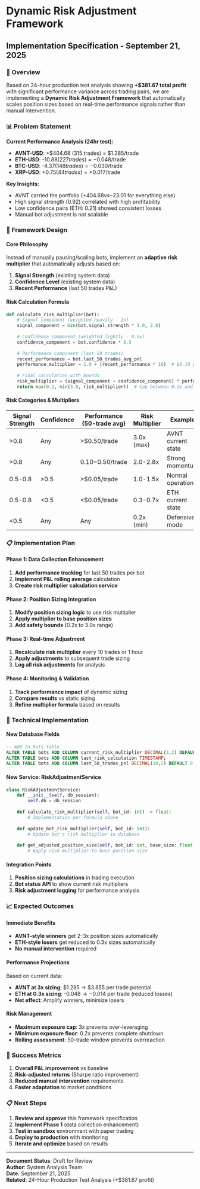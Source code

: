 # Dynamic Risk Adjustment Framework
## Implementation Specification - September 21, 2025

### 🎯 **Overview**

Based on 24-hour production test analysis showing **+$381.67 total profit** with significant performance variance across trading pairs, we are implementing a **Dynamic Risk Adjustment Framework** that automatically scales position sizes based on real-time performance signals rather than manual intervention.

### 📊 **Problem Statement**

**Current Performance Analysis (24hr test):**
- **AVNT-USD**: +$404.68 (315 trades) = $1.285/trade
- **ETH-USD**: -$10.88 (227 trades) = -$0.048/trade  
- **BTC-USD**: -$4.37 (148 trades) = -$0.030/trade
- **XRP-USD**: +$0.75 (44 trades) = +$0.017/trade

**Key Insights:**
- AVNT carried the portfolio (+$404.68 vs -$23.01 for everything else)
- High signal strength (0.92) correlated with high profitability
- Low confidence pairs (ETH: 0.21) showed consistent losses
- Manual bot adjustment is not scalable

### 🧠 **Framework Design**

#### **Core Philosophy**
Instead of manually pausing/scaling bots, implement an **adaptive risk multiplier** that automatically adjusts based on:
1. **Signal Strength** (existing system data)
2. **Confidence Level** (existing system data)  
3. **Recent Performance** (last 50 trades P&L)

#### **Risk Calculation Formula**
```python
def calculate_risk_multiplier(bot):
    # Signal component (weighted heavily - 2x)
    signal_component = min(bot.signal_strength * 2.0, 2.0)
    
    # Confidence component (weighted lightly - 0.5x)
    confidence_component = bot.confidence * 0.5
    
    # Performance component (last 50 trades)
    recent_performance = bot.last_50_trades_avg_pnl
    performance_multiplier = 1.0 + (recent_performance * 10)  # $0.10 profit = 2x
    
    # Final calculation with bounds
    risk_multiplier = (signal_component + confidence_component) * performance_multiplier
    return max(0.2, min(3.0, risk_multiplier))  # Cap between 0.2x and 3.0x
```

#### **Risk Categories & Multipliers**

| Signal Strength | Confidence | Performance (50-trade avg) | Risk Multiplier | Example |
|----------------|------------|---------------------------|-----------------|---------|
| >0.8 | Any | >$0.50/trade | 3.0x (max) | AVNT current state |
| >0.8 | Any | $0.10-$0.50/trade | 2.0-2.8x | Strong momentum |
| 0.5-0.8 | >0.5 | >$0.05/trade | 1.0-1.5x | Normal operation |
| 0.5-0.8 | <0.5 | <$0.05/trade | 0.3-0.7x | ETH current state |
| <0.5 | Any | Any | 0.2x (min) | Defensive mode |

### 📋 **Implementation Plan**

#### **Phase 1: Data Collection Enhancement**
1. **Add performance tracking** for last 50 trades per bot
2. **Implement P&L rolling average** calculation
3. **Create risk multiplier calculation service**

#### **Phase 2: Position Sizing Integration**
1. **Modify position sizing logic** to use risk multiplier
2. **Apply multiplier to base position sizes**
3. **Add safety bounds** (0.2x to 3.0x range)

#### **Phase 3: Real-time Adjustment**
1. **Recalculate risk multiplier** every 10 trades or 1 hour
2. **Apply adjustments** to subsequent trade sizing
3. **Log all risk adjustments** for analysis

#### **Phase 4: Monitoring & Validation**
1. **Track performance impact** of dynamic sizing
2. **Compare results** vs static sizing
3. **Refine multiplier formula** based on results

### 🔧 **Technical Implementation**

#### **New Database Fields**
```sql
-- Add to bots table
ALTER TABLE bots ADD COLUMN current_risk_multiplier DECIMAL(3,2) DEFAULT 1.0;
ALTER TABLE bots ADD COLUMN last_risk_calculation TIMESTAMP;
ALTER TABLE bots ADD COLUMN last_50_trades_pnl DECIMAL(10,2) DEFAULT 0.0;
```

#### **New Service: RiskAdjustmentService**
```python
class RiskAdjustmentService:
    def __init__(self, db_session):
        self.db = db_session
    
    def calculate_risk_multiplier(self, bot_id: int) -> float:
        # Implementation per formula above
        
    def update_bot_risk_multiplier(self, bot_id: int):
        # Update bot's risk multiplier in database
        
    def get_adjusted_position_size(self, bot_id: int, base_size: float) -> float:
        # Apply risk multiplier to base position size
```

#### **Integration Points**
1. **Position sizing calculations** in trading execution
2. **Bot status API** to show current risk multipliers
3. **Risk adjustment logging** for performance analysis

### 📈 **Expected Outcomes**

#### **Immediate Benefits**
- **AVNT-style winners** get 2-3x position sizes automatically
- **ETH-style losers** get reduced to 0.3x sizes automatically
- **No manual intervention** required

#### **Performance Projections**
Based on current data:
- **AVNT at 3x sizing**: $1.285 → $3.855 per trade potential
- **ETH at 0.3x sizing**: -$0.048 → -$0.014 per trade (reduced losses)
- **Net effect**: Amplify winners, minimize losers

#### **Risk Management**
- **Maximum exposure cap**: 3x prevents over-leveraging
- **Minimum exposure floor**: 0.2x prevents complete shutdown
- **Rolling assessment**: 50-trade window prevents overreaction

### 🎯 **Success Metrics**

1. **Overall P&L improvement** vs baseline
2. **Risk-adjusted returns** (Sharpe ratio improvement)
3. **Reduced manual intervention** requirements
4. **Faster adaptation** to market conditions

### 📋 **Next Steps**

1. **Review and approve** this framework specification
2. **Implement Phase 1** (data collection enhancement)
3. **Test in sandbox** environment with paper trading
4. **Deploy to production** with monitoring
5. **Iterate and optimize** based on results

---

**Document Status**: Draft for Review  
**Author**: System Analysis Team  
**Date**: September 21, 2025  
**Related**: 24-Hour Production Test Analysis (+$381.67 profit)